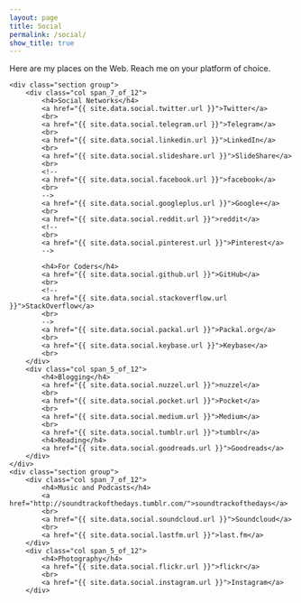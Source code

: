 ```yaml
---
layout: page
title: Social
permalink: /social/
show_title: true
---
```


<div class="container">

Here are my places on the Web. Reach me on your platform of choice.

    <div class="section group">
        <div class="col span_7_of_12">
            <h4>Social Networks</h4>
            <a href="{{ site.data.social.twitter.url }}">Twitter</a>
            <br>
            <a href="{{ site.data.social.telegram.url }}">Telegram</a>
            <br>
            <a href="{{ site.data.social.linkedin.url }}">LinkedIn</a>
            <br>
            <a href="{{ site.data.social.slideshare.url }}">SlideShare</a>
            <br>
            <!--
            <a href="{{ site.data.social.facebook.url }}">facebook</a>
            <br>
            -->
            <a href="{{ site.data.social.googleplus.url }}">Google+</a>
            <br>
            <a href="{{ site.data.social.reddit.url }}">reddit</a>
            <!--
            <br>
            <a href="{{ site.data.social.pinterest.url }}">Pinterest</a>
            -->

            <h4>For Coders</h4>
            <a href="{{ site.data.social.github.url }}">GitHub</a>
            <br>
            <!--
            <a href="{{ site.data.social.stackoverflow.url }}">StackOverflow</a>
            <br>
            -->
            <a href="{{ site.data.social.packal.url }}">Packal.org</a>
            <br>
            <a href="{{ site.data.social.keybase.url }}">Keybase</a>
            <br>
        </div>
        <div class="col span_5_of_12">
            <h4>Blogging</h4>
            <a href="{{ site.data.social.nuzzel.url }}">nuzzel</a>
            <br>
            <a href="{{ site.data.social.pocket.url }}">Pocket</a>
            <br>
            <a href="{{ site.data.social.medium.url }}">Medium</a>
            <br>
            <a href="{{ site.data.social.tumblr.url }}">tumblr</a>
            <h4>Reading</h4>
            <a href="{{ site.data.social.goodreads.url }}">Goodreads</a>
        </div>
    </div>
    <div class="section group">
        <div class="col span_7_of_12">
            <h4>Music and Podcasts</h4>
            <a href="http://soundtrackofthedays.tumblr.com/">soundtrackofthedays</a>
            <br>
            <a href="{{ site.data.social.soundcloud.url }}">Soundcloud</a>
            <br>
            <a href="{{ site.data.social.lastfm.url }}">last.fm</a>
        </div>
        <div class="col span_5_of_12">
            <h4>Photography</h4>
            <a href="{{ site.data.social.flickr.url }}">flickr</a>
            <br>
            <a href="{{ site.data.social.instagram.url }}">Instagram</a>
        </div>
</div>
